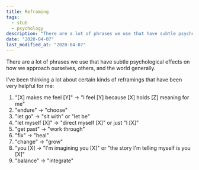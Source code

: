 ```yaml
---
title: Reframing
tags:
  - stub
  - psychology
description: "There are a lot of phrases we use that have subtle psychological effects on how we approach ourselves, others, and the world generally."
date: "2020-04-07"
last_modified_at: "2020-04-07"
---
```


There are a lot of phrases we use that have subtle psychological effects on how we approach ourselves, others, and the world generally.

I've been thinking a lot about certain kinds of reframings that have been very helpful for me:

1. "[X] makes me feel [Y]" &rarr; "I feel [Y] because [X] holds [Z] meaning for me"
2. "endure" &rarr; "choose"
3. "let go" &rarr; "sit with" or "let be"
4. "let myself [X]" &rarr; "direct myself [X]" or just "I [X]"
5. "get past" &rarr; "work through"
6. "fix" &rarr; "heal"
7. "change" &rarr; "grow"
8. "you [X] &rarr; "I'm imagining you [X]" or "the story I'm telling myself is you [X]"
9. "balance" &rarr; "integrate"
